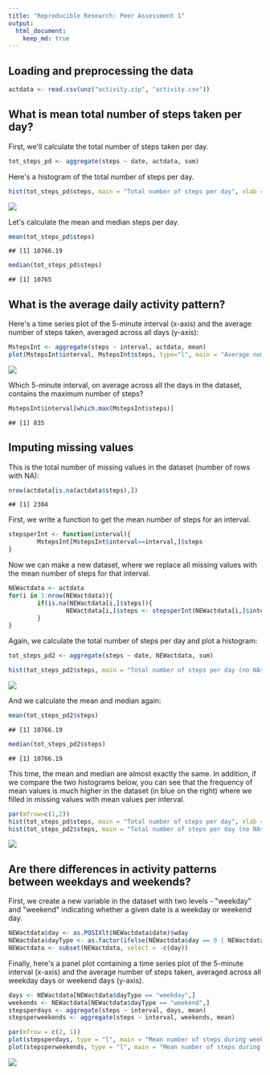 ```yaml
---
title: "Reproducible Research: Peer Assessment 1"
output: 
  html_document: 
    keep_md: true 
---
```




## Loading and preprocessing the data


```r
actdata <- read.csv(unz("activity.zip", "activity.csv"))
```

## What is mean total number of steps taken per day?

First, we'll calculate the total number of steps taken per day.


```r
tot_steps_pd <- aggregate(steps ~ date, actdata, sum)
```

Here's a histogram of the total number of steps per day.


```r
hist(tot_steps_pd$steps, main = "Total number of steps per day", xlab = "Steps", col = "red", breaks = 10)
```

![](PA1_template_files/figure-html/unnamed-chunk-3-1.png)<!-- -->

Let's calculate the mean and median steps per day.


```r
mean(tot_steps_pd$steps)
```

```
## [1] 10766.19
```

```r
median(tot_steps_pd$steps)
```

```
## [1] 10765
```

## What is the average daily activity pattern?

Here's a time series plot of the 5-minute interval (x-axis) and the average number of steps taken, averaged across all days (y-axis):


```r
MstepsInt <- aggregate(steps ~ interval, actdata, mean)
plot(MstepsInt$interval, MstepsInt$steps, type="l", main = "Average number of steps across days", xlab = "Interval (per 5 minutes)", ylab = "Average steps", col = "red")
```

![](PA1_template_files/figure-html/unnamed-chunk-5-1.png)<!-- -->

Which 5-minute interval, on average across all the days in the dataset, contains the maximum number of steps?


```r
MstepsInt$interval[which.max(MstepsInt$steps)]
```

```
## [1] 835
```

## Imputing missing values

This is the total number of missing values in the dataset (number of rows with NA):


```r
nrow(actdata[is.na(actdata$steps),])
```

```
## [1] 2304
```

First, we write a function to get the mean number of steps for an interval.


```r
stepsperInt <- function(interval){
        MstepsInt[MstepsInt$interval==interval,]$steps
}
```

Now we can make a new dataset, where we replace all missing values with the mean number of steps for that interval.


```r
NEWactdata <- actdata          
for(i in 1:nrow(NEWactdata)){
        if(is.na(NEWactdata[i,]$steps)){
                NEWactdata[i,]$steps <- stepsperInt(NEWactdata[i,]$interval)
        }
}
```

Again, we calculate the total number of steps per day and plot a histogram:


```r
tot_steps_pd2 <- aggregate(steps ~ date, NEWactdata, sum)

hist(tot_steps_pd2$steps, main = "Total number of steps per day (no NAs)", xlab = "Steps", col = "blue", breaks = 10)
```

![](PA1_template_files/figure-html/unnamed-chunk-10-1.png)<!-- -->

And we calculate the mean and median again:


```r
mean(tot_steps_pd2$steps)
```

```
## [1] 10766.19
```

```r
median(tot_steps_pd2$steps)
```

```
## [1] 10766.19
```

This time, the mean and median are almost exactly the same.
In addition, if we compare the two histograms below, you can see that the frequency of mean values is much higher in the dataset (in blue on the right) where we filled in missing values with mean values per interval.


```r
par(mfrow=c(1,2))
hist(tot_steps_pd$steps, main = "Total number of steps per day", xlab = "Steps", col = "red", breaks = 10)
hist(tot_steps_pd2$steps, main = "Total number of steps per day (no NAs)", xlab = "Steps", col = "blue", breaks = 10)
```

![](PA1_template_files/figure-html/unnamed-chunk-12-1.png)<!-- -->

## Are there differences in activity patterns between weekdays and weekends?

First, we create a new variable in the dataset with two levels - "weekday" and "weekend" indicating whether a given date is a weekday or weekend day.


```r
NEWactdata$day <- as.POSIXlt(NEWactdata$date)$wday
NEWactdata$dayType <- as.factor(ifelse(NEWactdata$day == 0 | NEWactdata$day == 6, "weekend", "weekday"))
NEWactdata <- subset(NEWactdata, select = -c(day))
```

Finally, here's a panel plot containing a time series plot of the 5-minute interval (x-axis) and the average number of steps taken, averaged across all weekday days or weekend days (y-axis).


```r
days <- NEWactdata[NEWactdata$dayType == "weekday",]
weekends <- NEWactdata[NEWactdata$dayType == "weekend",]
stepsperdays <- aggregate(steps ~ interval, days, mean)
stepsperweekends <- aggregate(steps ~ interval, weekends, mean)

par(mfrow = c(2, 1))
plot(stepsperdays, type = "l", main = "Mean number of steps during weekdays", xlab = "Interval (per 5 minutes)", col = "red")
plot(stepsperweekends, type = "l", main = "Mean number of steps during weekends", xlab = "Interval (per 5 minutes)", col = "blue")
```

![](PA1_template_files/figure-html/unnamed-chunk-14-1.png)<!-- -->
